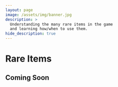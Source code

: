 ```yaml
---
layout: page
image: /assets/img/banner.jpg
description: >
  Understanding the many rare items in the game
  and learning how/when to use them.
hide_description: true
---
```


# Rare Items

## Coming Soon
